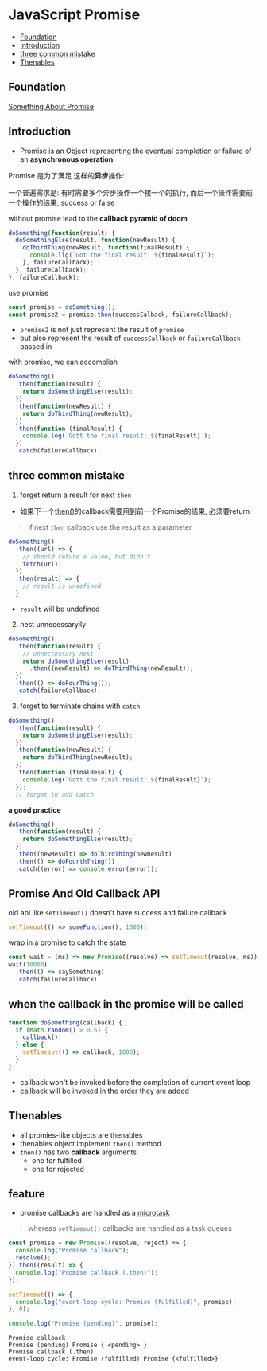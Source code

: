 # JavaScript Promise

- [Foundation](#foundation)
- [Introduction](#introduction)
- [three common mistake](#three-common-mistake)
- [Thenables](#thenables)

## Foundation

[Something About Promise](JavaScript_Promise_Foundation.md)

## Introduction

- Promise is an Object representing the eventual completion or failure of an **asynchronous operation**

Promise 是为了满足 这样的**异步**操作:

一个普遍需求是: 有时需要多个异步操作一个接一个的执行, 而后一个操作需要前一个操作的结果, success or false

without promise lead to the **callback pyramid of doom**

```js
doSomething(function(result) {
  doSomethingElse(result, function(newResult) {
    doThirdThing(newResult, function(finalResult) {
      console.llg(`Got the final result: ${finalResult}`);
    }, failureCallback);
  }, failureCallback);
}, failureCallback);
```
use promise

```js
const promise = doSomething();
const promise2 = promise.then(successCalback, failureCallback);
```

- `promise2` is not just represent the result of `promise`
- but also represent the result of `successCallback` or `failureCallback` passed in

with promise, we can accomplish

```js
doSomething()
  .then(function(result) {
    return doSomethingElse(result);
  })
  .then(function(newResult) {
    return doThirdThing(newResult);
  })
  .then(function (finalResult) {
    console.log(`Gott the final result: ${finalResult}`);
  })
  .catch(failureCallback);
```

## three common mistake

1. forget return a result for next `then`

- 如果下一个[then()](JavaScript_Promise_Then.md)的callback需要用到前一个Promise的结果, 必须要return

> if next `then` callback use the result as a parameter

```js
doSomething()
  .then((url) => {
    // should reture a value, but didn't
    fetch(url);
  })
  .then(result) => {
    // result is undefined
  }
```

- `result` will be undefined

2. nest unnecessaryily

```js
doSomething()
  .then(function(result) {
    // unneccessary nest
    return doSomethingElse(result)
      .then((newResult) => doThirdThing(newResult));
  })
  .then(() => doFourThing());
  .catch(failureCallback);
```

3. forget to terminate chains with `catch`

```js
doSomething()
  .then(function(result) {
    return doSomethingElse(result);
  })
  .then(function(newResult) {
    return doThirdThing(newResult);
  })
  .then(function (finalResult) {
    console.log(`Gott the final result: ${finalResult}`);
  });
  // forget to add catch
```

**a good practice**

```js
doSomething()
  .then(function(result) {
    return doSomethingElse(result);
  })
  .then((newResult) => doThirdThing(newResult)
  .then(() => doFourthThing())
  .catch((error) => console.error(error));
```

## Promise And Old Callback API

old api like `setTimeout()` doesn't have success and failure callback

```js
setTimeout(() => someFunction(), 1000);
```

wrap in a promise to catch the state

```js
const wait = (ms) => new Promise((resolve) => setTimeout(resolve, ms));
wait(10000)
  .then(() => saySomething)
  .catch(failureCallback)
```

## when the callback in the promise will be called

```js
function doSomething(callback) {
  if (Math.random() > 0.5) {
    callback();
  } else {
    setTimeout(() => callback, 1000);
  }
}
```

- callback won't be invoked before the completion of current event loop 
- callback will be invoked in the order they are added

## Thenables

- all promies-like objects are thenables
- thenables object implement `then()` method
- `then()` has two **callback** arguments
  - one for fulfilled
  - one for rejected
## feature

- promise callbacks are handled as a [microtask](JavaScript_Tasks_And_Microtasks.md#microtasks)

> whereas `setTimeout()` callbacks are handled as a task queues

```js
const promise = new Promise((resolve, reject) => {
  console.log("Promise callback");
  resolve();
}).then((result) => {
  console.log("Promise callback (.then)");
});

setTimeout(() => {
  console.log("event-loop cycle: Promise (fulfilled)", promise);
}, 0);

console.log("Promise (pending)", promise);
```

```
Promise callback
Promise (pending) Promise { <pending> }
Promise callback (.then)
event-loop cycle: Promise (fulfilled) Promise {<fulfilled>}
```


